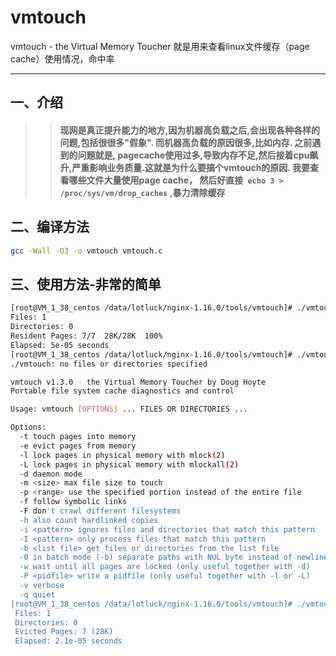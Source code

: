 
vmtouch
====
vmtouch - the Virtual Memory Toucher
就是用来查看linux文件缓存（page cache）使用情况，命中率

----

## 一、介绍
>> #### 现网是真正提升能力的地方,因为机器高负载之后,会出现各种各样的问题,包括很很多"假象". 而机器高负载的原因很多,比如内存.  之前遇到的问题就是, pagecache使用过多,导致内存不足,然后接着cpu飙升,严重影响业务质量.这就是为什么要搞个vmtouch的原因. 我要查看哪些文件大量使用page cache， 然后好直接` echo 3 > /proc/sys/vm/drop_caches` ,暴力清除缓存


## 二、编译方法
```Bash
gcc -Wall -O3 -o vmtouch vmtouch.c
```


## 三、使用方法-非常的简单
```Bash
[root@VM_1_38_centos /data/lotluck/nginx-1.16.0/tools/vmtouch]# ./vmtouch vmtouch.c 
Files: 1
Directories: 0
Resident Pages: 7/7  28K/28K  100%
Elapsed: 5e-05 seconds
[root@VM_1_38_centos /data/lotluck/nginx-1.16.0/tools/vmtouch]# ./vmtouch 
./vmtouch: no files or directories specified

vmtouch v1.3.0 - the Virtual Memory Toucher by Doug Hoyte
Portable file system cache diagnostics and control

Usage: vmtouch [OPTIONS] ... FILES OR DIRECTORIES ...

Options:
  -t touch pages into memory
  -e evict pages from memory
  -l lock pages in physical memory with mlock(2)
  -L lock pages in physical memory with mlockall(2)
  -d daemon mode
  -m <size> max file size to touch
  -p <range> use the specified portion instead of the entire file
  -f follow symbolic links
  -F don't crawl different filesystems
  -h also count hardlinked copies
  -i <pattern> ignores files and directories that match this pattern
  -I <pattern> only process files that match this pattern
  -b <list file> get files or directories from the list file
  -0 in batch mode (-b) separate paths with NUL byte instead of newline
  -w wait until all pages are locked (only useful together with -d)
  -P <pidfile> write a pidfile (only useful together with -l or -L)
  -v verbose
  -q quiet
[root@VM_1_38_centos /data/lotluck/nginx-1.16.0/tools/vmtouch]# ./vmtouch -e vmtouch.c 
 Files: 1
 Directories: 0
 Evicted Pages: 7 (28K)
 Elapsed: 2.1e-05 seconds

